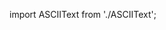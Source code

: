 import ASCIIText from './ASCIIText';

<ASCIIText
  text='hello_world'
  enableWaves={true}
  asciiFontSize={8}
/>